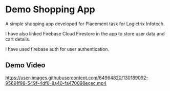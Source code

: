 # Demo Shopping App

A simple shopping app developed for Placement task for Logictrix Infotech. 

I have also linked Firebase Cloud Firestore in the app to store user data and cart details. 

I have used firebase auth for user authentication.

## Demo Video 


https://user-images.githubusercontent.com/64964820/130189092-95691f98-549f-4df6-8a40-fa470098ecec.mp4


